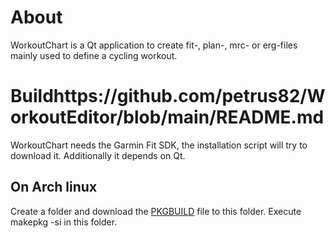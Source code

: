 # About
WorkoutChart is a Qt application to create fit-, plan-, mrc- or erg-files mainly used to define a cycling workout.

# Buildhttps://github.com/petrus82/WorkoutEditor/blob/main/README.md
WorkoutChart needs the Garmin Fit SDK, the installation script will try to download it. Additionally it depends on Qt.

## On Arch linux
Create a folder and download the [PKGBUILD](https://github.com/petrus82/WorkoutEditor/raw/refs/heads/main/PKGBUILD) file to this folder. Execute makepkg -si in this folder.
